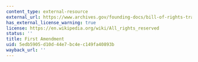 ```yaml
---
content_type: external-resource
external_url: https://www.archives.gov/founding-docs/bill-of-rights-transcript
has_external_license_warning: true
license: https://en.wikipedia.org/wiki/All_rights_reserved
status: ''
title: First Amendment
uid: 5edb5905-d10d-44e7-bc4e-c149fa40893b
wayback_url: ''
---
```

